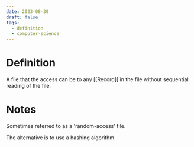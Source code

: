 ```yaml
---
date: 2023-08-30
draft: false
tags:
  - definition
  - computer-science
---
```


# Definition

A file that the access can be to any [[Record]] in the file without sequential reading of the file.

# Notes

Sometimes referred to as a 'random-access' file.

The alternative is to use a hashing algorithm.